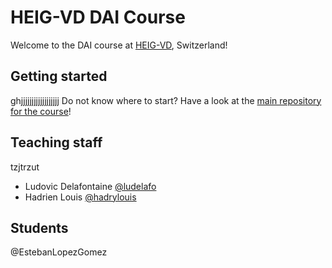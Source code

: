 # HEIG-VD DAI Course

Welcome to the DAI course at [HEIG-VD](https://heig-vd.ch), Switzerland!

## Getting started
ghjjjjjjjjjjjjjjjjjj
Do not know where to start? Have a look at the
[main repository for the course](https://github.com/heig-vd-dai-course/heig-vd-dai-course)!

## Teaching staff
tzjtrzut
<!--
Please add your name in alphabetical order (by last name) in this format:
First name Last name [@GitHub username](https://github.com/USERNAME)
-->

- Ludovic Delafontaine [@ludelafo](https://github.com/ludelafo/)
- Hadrien Louis [@hadrylouis](https://github.com/hadrylouis)

## Students
@EstebanLopezGomez
<!--
Please add your name in alphabetical order (by last name) in this format:
First name Last name [@GitHub username](https://github.com/USERNAME)
-->
